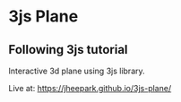 # 3js Plane

## Following 3js tutorial
Interactive 3d plane using 3js library.

Live at: https://jheepark.github.io/3js-plane/

